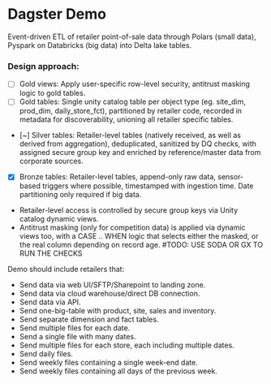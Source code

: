 # Dagster Demo

Event-driven ETL of retailer point-of-sale data through Polars (small data), Pyspark on Databricks (big data) into Delta lake tables.

### Design approach:
- [ ] Gold views: Apply user-specific row-level security, antitrust masking logic to gold tables.
- [ ] Gold tables: Single unity catalog table per object type (eg. site_dim, prod_dim, daily_store_fct), partitioned by retailer code, recorded in metadata for discoverability, unioning all retailer specific tables.
- [~] Silver tables: Retailer-level tables (natively received, as well as derived from aggregation), deduplicated, sanitized by DQ checks, with assigned secure group key and enriched by reference/master data from corporate sources.
- [x] Bronze tables: Retailer-level tables, append-only raw data, sensor-based triggers where possible, timestamped with ingestion time. Date partitioning only required if big data.

- Retailer-level access is controlled by secure group keys via Unity catalog dynamic views.
- Antitrust masking (only for competition data) is applied via dynamic views too, with a CASE .. WHEN logic that selects either the masked, or the real column depending on record age.
#TODO: USE SODA OR GX TO RUN THE CHECKS

Demo should include retailers that:
- Send data via web UI/SFTP/Sharepoint to landing zone.
- Send data via cloud warehouse/direct DB connection.
- Send data via API.
- Send one-big-table with product, site, sales and inventory.
- Send separate dimension and fact tables.
- Send multiple files for each date.
- Send a single file with many dates.
- Send multiple files for each store, each including multiple dates.
- Send daily files.
- Send weekly files containing a single week-end date.
- Send weekly files containing all days of the previous week.
